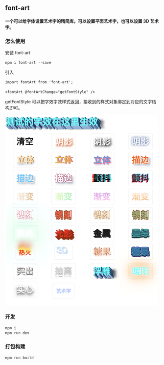 ## font-art

#### 一个可以给字体设置艺术字的精简库，可以设置平面艺术字，也可以设置 3D 艺术字。

### 怎么使用

安装 font-art

```
npm i font-art --save
```

引入

```
import fontArt from 'font-art';

<fontArt @fontArtChange="getFontStyle" />
```

getFontStyle 可以把字效字效样式返回，接收到的样式对象绑定到对应的文字结构即可。

<img src="./src/assets/fontArt.png" height="620" width="500" />

### 开发

```bash
npm i
npm run dev
```

### 打包构建

```bash
npm run build
```

